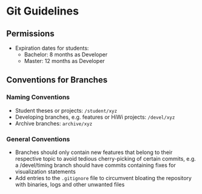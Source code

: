 # Git Guidelines

## Permissions

* Expiration dates for students:
  * Bachelor: 8 months as Developer
  * Master: 12 months as Developer

## Conventions for Branches

### Naming Conventions

* Student theses or projects: `/student/xyz`
* Developing branches, e.g. features or HiWi projects: `/devel/xyz`
* Archive branches: `archive/xyz`

### General Conventions

* Branches should only contain new features that belong to their respective topic to avoid tedious cherry-picking of certain commits, e.g. a /devel/timing branch should have commits containing fixes for visualization statements
* Add entries to the `.gitignore` file to circumvent bloating the repository with binaries, logs and other unwanted files
